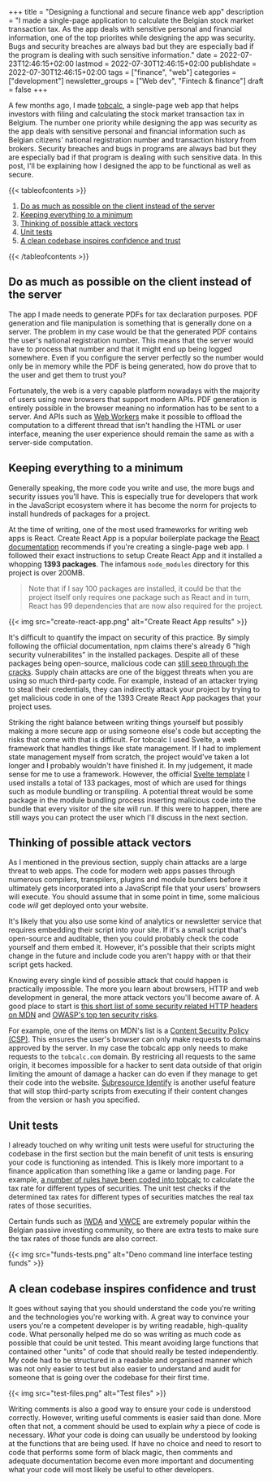+++
title = "Designing a functional and secure finance web app"
description = "I made a single-page application to calculate the Belgian stock market transaction tax. As the app deals with sensitive personal and financial information, one of the top priorites while designing the app was security. Bugs and security breaches are always bad but they are especially bad if the program is dealing with such sensitive information."
date = 2022-07-23T12:46:15+02:00
lastmod = 2022-07-30T12:46:15+02:00
publishdate = 2022-07-30T12:46:15+02:00
tags = ["finance", "web"]
categories = ["development"]
newsletter_groups = ["Web dev", "Fintech & finance"]
draft = false
+++

A few months ago, I made [tobcalc](https://github.com/samjmck/tobcalc), a single-page web app that helps investors with filing and calculating the stock market transaction tax in Belgium. The number one priority while designing the app was security as the app deals with sensitive personal and financial information such as Belgian citizens' national registration number and transaction history from brokers. Security breaches and bugs in programs are always bad but they are especially bad if that program is dealing with such sensitive data. In this post, I'll be explaining how I designed the app to be functional as well as secure.

{{< tableofcontents >}}
<ol>
	<li><a href="#do-as-much-as-possible-on-the-client-instead-of-the-server">Do as much as possible on the client instead of the server</a></li>
	<li><a href="#keeping-everything-to-a-minimum">Keeping everything to a minimum</a></li>
	<li><a href="#thinking-of-possible-attack-vectors">Thinking of possible attack vectors</a></li>
	<li><a href="#unit-tests">Unit tests</a></li>
	<li><a href="#a-clean-codebase-inspires-confidence-and-trust">A clean codebase inspires confidence and trust</a></li>
</ol>
{{< /tableofcontents >}}

## Do as much as possible on the client instead of the server

The app I made needs to generate PDFs for tax declaration purposes. PDF generation and file manipulation is something that is generally done on a server. The problem in my case would be that the generated PDF contains the user's national registration number. This means that the server would have to process that number and that it might end up being logged somewhere. Even if you configure the server perfectly so the number would only be in memory while the PDF is being generated, how do prove that to the user and get them to trust you?

Fortunately, the web is a very capable platform nowadays with the majority of users using new browsers that support modern APIs. PDF generation is entirely possible in the browser meaning no information has to be sent to a server. And APIs such as [Web Workers](https://developer.mozilla.org/en-US/docs/Web/API/Web_Workers_API/Using_web_workers) make it possible to offload the computation to a different thread that isn't handling the HTML or user interface, meaning the user experience should remain the same as with a server-side computation.

## Keeping everything to a minimum

Generally speaking, the more code you write and use, the more bugs and security issues you'll have. This is especially true for developers that work in the JavaScript ecosystem where it has become the norm for projects to install hundreds of packages for a project.

At the time of writing, one of the most used frameworks for writing web apps is React. Create React App is a popular boilerplate package the [React documentation](https://reactjs.org/docs/create-a-new-react-app.html#create-react-app) recommends if you're creating a single-page web app. I followed their exact instructions to setup Create React App and it installed a whopping **1393 packages**. The infamous `node_modules` directory for this project is over 200MB.

> Note that if I say 100 packages are installed, it could be that the project itself only requires one package such as React and in turn, React has 99 dependencies that are now also required for the project.

{{< img src="create-react-app.png" alt="Create React App results" >}}

It's difficult to quantify the impact on security of this practice. By simply following the offiicial documentation, npm claims there's already 6 "high security vulnerabilites" in the installed packages. Despite all of these packages being open-source, malicious code can [still seep through the cracks](https://github.com/advisories/GHSA-97m3-w2cp-4xx6). Supply chain attacks are one of the biggest threats when you are using so much third-party code. For example, instead of an attacker trying to steal their credentials, they can indirectly attack your project by trying to get malicious code in one of the 1393 Create React App packages that your project uses.

Striking the right balance between writing things yourself but possibly making a more secure app or using someone else's code but accepting the risks that come with that is difficult. For tobcalc I used Svelte, a web framework that handles things like state management. If I had to implement state management myself from scratch, the project would've taken a lot longer and I probably wouldn't have finished it. In my judgement, it made sense for me to use a framework. However, the official [Svelte template](https://svelte.dev/blog/the-easiest-way-to-get-started) I used installs a total of 133 packages, most of which are used for things such as module bundling or transpiling. A potential threat would be some package in the module bundling process inserting malicious code into the bundle that every visitor of the site will run. If this were to happen, there are still ways you can protect the user which I'll discuss in the next section.

## Thinking of possible attack vectors

As I mentioned in the previous section, supply chain attacks are a large threat to web apps. The code for modern web apps passes through numerous compilers, transpilers, plugins and module bundlers before it ultimately gets incorporated into a JavaScript file that your users' browsers will execute. You should assume that in some point in time, some malicious code _will_ get deployed onto your website.

It's likely that you also use some kind of analytics or newsletter service that requires embedding their script into your site. If it's a small script that's open-source and auditable, then you could probably check the code yourself and them embed it. However, it's possible that their scripts might change in the future and include code you aren't happy with or that their script gets hacked.

Knowing every single kind of possible attack that could happen is practically impossible. The more you learn about browsers, HTTP and web development in general, the more attack vectors you'll become aware of. A good place to start is [this short list of some security related HTTP headers on MDN](https://developer.mozilla.org/en-US/docs/Web/Security/Securing_your_site#content_security) and [OWASP's top ten security risks](https://owasp.org/www-project-top-ten/).

For example, one of the items on MDN's list is a [Content Security Policy (CSP)](https://developer.mozilla.org/en-US/docs/Web/HTTP/CSP). This ensures the user's browser can only make requests to domains approved by the server. In my case the tobcalc app only needs to make requests to the `tobcalc.com` domain. By restricing all requests to the same origin, it becomes impossible for a hacker to sent data outside of that origin limiting the amount of damage a hacker can do even if they manage to get their code into the website. [Subresource Identify](https://developer.mozilla.org/en-US/docs/Web/Security/Subresource_Integrity) is another useful feature that will stop third-party scripts from executing if their content changes from the version or hash you specified.

## Unit tests

I already touched on why writing unit tests were useful for structuring the codebase in the first section but the main benefit of unit tests is ensuring your code is functioning as intended. This is likely more important to a finance application than something like a game or landing page. For example, [a number of rules have been coded into tobcalc](https://github.com/samjmck/tobcalc/blob/master/src/tax.ts#L91) to calculate the tax rate for different types of securities. The unit test checks if the determined tax rates for different types of securities matches the real tax rates of those securities.

Certain funds such as [IWDA](https://finance.yahoo.com/quote/IWDA.AS?p=IWDA.AS&.tsrc=fin-srch) and [VWCE](https://finance.yahoo.com/quote/VWCE.DE?p=VWCE.DE&.tsrc=fin-srch) are extremely popular within the Belgian passive investing community, so there are extra tests to make sure the tax rates of those funds are also correct.

{{< img src="funds-tests.png" alt="Deno command line interface testing funds" >}}

## A clean codebase inspires confidence and trust

It goes without saying that you should understand the code you're writing and the technologies you're working with. A great way to convince your users you're a competent developer is by writing readable, high-quality code. What personally helped me do so was writing as much code as possible that could be unit tested. This meant avoiding large functions that contained other "units" of code that should really be tested independently. My code had to be structured in a readable and organised manner which was not only easier to test but also easier to understand and audit for someone that is going over the codebase for their first time.

{{< img src="test-files.png" alt="Test files" >}}

Writing comments is also a good way to ensure your code is understood correctly. However, writing useful comments is easier said than done. More often that not, a comment should be used to explain _why_ a piece of code is necessary. _What_ your code is doing can usually be understood by looking at the functions that are being used. If have no choice and need to resort to code that performs some form of black magic, then comments and adequate documentation become even more important and documenting what your code will most likely be useful to other developers.

